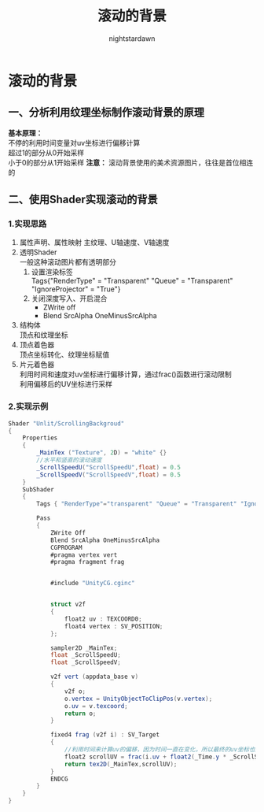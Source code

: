 ﻿---
title: 滚动的背景
tags:
  - Shader
  - Shader基础
  - 动态效果
categories:
  - [技术美术, UnityShader, 动态效果]
author:
  - nightstardawn
---

# 滚动的背景

## 一、分析利用纹理坐标制作滚动背景的原理
**基本原理：**
</br>不停的利用时间变量对uv坐标进行偏移计算
</br>超过1的部分从0开始采样
</br>小于0的部分从1开始采样
**注意：**
滚动背景使用的美术资源图片，往往是首位相连的
## 二、使用Shader实现滚动的背景

### 1.实现思路
1. 属性声明、属性映射
   主纹理、U轴速度、V轴速度
2. 透明Shader
   </br>一般这种滚动图片都有透明部分
    1. 设置渲染标签</br>
       Tags{"RenderType" = "Transparent" "Queue" = "Transparent" "IgnoreProjector" = "True"}
    2. 关闭深度写入、开启混合
        - ZWrite off
        - Blend SrcAlpha OneMinusSrcAlpha
3. 结构体
   </br>顶点和纹理坐标
4. 顶点着色器
   </br>顶点坐标转化、纹理坐标赋值
5. 片元着色器
   </br>利用时间和速度对uv坐标进行偏移计算，通过frac()函数进行滚动限制
   </br>利用偏移后的UV坐标进行采样

### 2.实现示例
```cs
Shader "Unlit/ScrollingBackgroud"
{
    Properties
    {
        _MainTex ("Texture", 2D) = "white" {}
        //水平和竖直的滚动速度
        _ScrollSpeedU("ScrollSpeedU",float) = 0.5
        _ScrollSpeedV("ScrollSpeedV",float) = 0.5
    }
    SubShader
    {
        Tags { "RenderType"="transparent" "Queue" = "Transparent" "IgnoreProjector" = "True" }

        Pass
        {
            ZWrite Off
            Blend SrcAlpha OneMinusSrcAlpha
            CGPROGRAM
            #pragma vertex vert
            #pragma fragment frag


            #include "UnityCG.cginc"


            struct v2f
            {
                float2 uv : TEXCOORD0;
                float4 vertex : SV_POSITION;
            };

            sampler2D _MainTex;
            float _ScrollSpeedU;
            float _ScrollSpeedV;

            v2f vert (appdata_base v)
            {
                v2f o;
                o.vertex = UnityObjectToClipPos(v.vertex);
                o.uv = v.texcoord;
                return o;
            }

            fixed4 frag (v2f i) : SV_Target
            {
                //利用时间来计算uv的偏移，因为时间一直在变化，所以最终的uv坐标也会不停的变化
                float2 scrollUV = frac(i.uv + float2(_Time.y * _ScrollSpeedU,_Time.y * _ScrollSpeedV));
                return tex2D(_MainTex,scrollUV);
            }
            ENDCG
        }
    }
}

```
